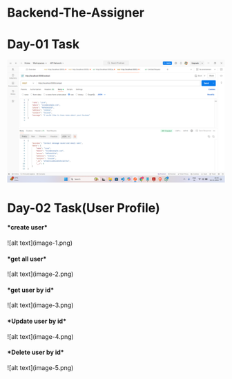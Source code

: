 # Backend-The-Assigner
# Day-01 Task
![alt text](image.png)


# Day-02 Task(User Profile)

<h4>*create user*</h4>
![alt text](image-1.png)


<h4>*get all user*</h4>
![alt text](image-2.png)

<h4>*get user by id*</h4>
![alt text](image-3.png)

<h4>*Update user by id*</h4>
![alt text](image-4.png)

<h4>*Delete user by id*</h4>
![alt text](image-5.png)
